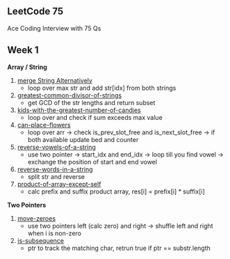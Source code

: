 ## LeetCode 75

Ace Coding Interview with 75 Qs


## Week 1 

**Array / String**

1. [merge String Alternatively](https://leetcode.com/problems/merge-strings-alternately/)
    - loop over max str and add str[idx] from both strings
2. [greatest-common-divisor-of-strings](https://leetcode.com/problems/greatest-common-divisor-of-strings/)
    - get GCD of the str lengths and return subset
3. [kids-with-the-greatest-number-of-candies](https://leetcode.com/problems/kids-with-the-greatest-number-of-candies/)
    - loop over and check if sum exceeds max value
4. [can-place-flowers](https://leetcode.com/problems/can-place-flowers/)
    - loop over arr -> check is_prev_slot_free and is_next_slot_free -> if both available update bed and counter
5. [reverse-vowels-of-a-string](https://leetcode.com/problems/reverse-vowels-of-a-string)
    - use two pointer -> start_idx and end_idx -> loop till you find vowel -> exchange the position of start and end vowel
6. [reverse-words-in-a-string](https://leetcode.com/problems/reverse-words-in-a-string)
    - split str and reverse
7. [product-of-array-except-self](https://leetcode.com/problems/product-of-array-except-self)
    - calc prefix and suffix product array, res[i] = prefix[i] * suffix[i]


**Two Pointers**

1. [move-zeroes](https://leetcode.com/problems/move-zeroes)
    - use two pointers left (calc zero) and right -> shuffle left and right when i is non-zero
2. [is-subsequence](https://leetcode.com/problems/is-subsequence)
    - ptr to track the matching char, retrun true if ptr == substr.length